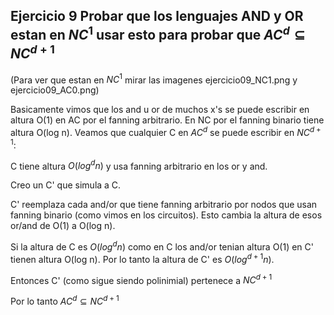 ## Ejercicio 9 Probar que los lenguajes AND y OR estan en $NC^1$ usar esto para probar que $AC^d \subseteq NC^{d+1}$

(Para ver que estan en $NC^1$ mirar las imagenes ejercicio09_NC1.png y ejercicio09_AC0.png)

Basicamente vimos que los and u or de muchos x's se puede escribir en altura O(1) en AC por el fanning arbitrario. En NC por el
fanning binario tiene altura O(log n). Veamos que cualquier C en $AC^{d}$ se puede escribir en $NC^{d+1}$:

C tiene altura $O(log^d n)$ y usa fanning arbitrario en los or y and.

Creo un C' que simula a C.

C' reemplaza cada and/or que tiene fanning arbitrario por nodos que usan fanning binario (como vimos en los circuitos).
Esto cambia la altura de esos or/and de O(1) a O(log n).

Si la altura de C es $O(log^d n)$ como en C los and/or tenian altura O(1) en C' tienen altura O(log n). 
Por lo tanto la altura de C' es $O(log^{d+1} n)$.

Entonces C' (como sigue siendo polinimial) pertenece a $NC^{d+1}$

Por lo tanto $AC^d \subseteq NC^{d+1}$